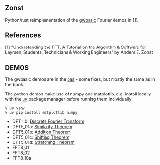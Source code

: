 ## Zonst

Python/rust reimplementation of the [gwbasic](https://en.wikipedia.org/wiki/GW-BASIC) Fourier demos in [1].

References
----------

[1] "Understanding the FFT, A Tutorial on the Algorithm & Software for Laymen, Students, Technicians & Working Engineers" by Anders E. Zonst


DEMOS
-----

The gwbasic demos are in the [bas](bas) - some fixes, but mostly the same as in the book.

The python demos make use of numpy and matplotlib, e.g. install locally with the [uv](https://github.com/astral-sh/uv) package manager before running them individually:

```
% uv venv
% uv pip install matplotlib numpy
```

* DFT 1.0: [Discrete Fourier Transform](READMEdft.md)
* DFT5_01a: [Similarity Theorem](READMEdft5_01a.md)
* DFT5_01b: [Addition Theorem](READMEdft5_01b.md)
* DFT5_01c: [Shifting Theorem](READMEdft5_01c.md)
* DFT5_01d: [Stretching Theorem](READMEdft5_01d.md)
* FFT8_01
* FFT8_02
* FFT8_10a
